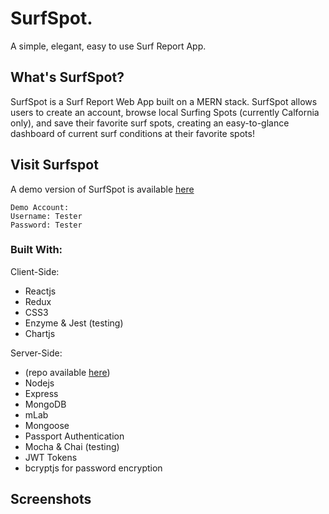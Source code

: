# SurfSpot. 
A simple, elegant, easy to use Surf Report App.

## What's SurfSpot? 
SurfSpot is a Surf Report Web App built on a MERN stack. SurfSpot allows users to create an account, browse local Surfing Spots (currently Calfornia only), and save their favorite surf spots, creating an easy-to-glance dashboard of current surf conditions at their favorite spots! 

## Visit Surfspot 
A demo version of SurfSpot is available [here](https://evening-reaches-41950.herokuapp.com)

```
Demo Account: 
Username: Tester
Password: Tester
```


### Built With:

Client-Side: 
- Reactjs
- Redux
- CSS3
- Enzyme & Jest (testing)
- Chartjs 

Server-Side: 
- (repo available [here](https://github.com/Vallsurf/Surfspot-API))
- Nodejs
- Express
- MongoDB
- mLab
- Mongoose
- Passport Authentication
- Mocha & Chai (testing)
- JWT Tokens 
- bcryptjs for password encryption

## Screenshots
